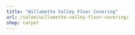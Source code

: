 ```yaml
---
title: "Willamette Valley Floor Covering"
url: /salem/willamette-valley-floor-covering/
shop: carpet
---
```

